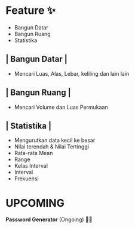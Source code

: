 # Feature ✨
- Bangun Datar
- Bangun Ruang
- Statistika

| Bangun Datar |
----------------
- Mencari Luas, Alas, Lebar, keliling dan lain lain

| Bangun Ruang |
--------------
- Mencari Volume dan Luas Permukaan

| Statistika |
--------------
- Mengurutkan data kecil ke besar
- Nilai terendah & Nilai Tertinggi
- Rata-rata Mean
- Range
- Kelas Interval
- Interval
- Frekuensi


# **UPCOMING**
**Password Generator** (Ongoing) 👨‍💻
